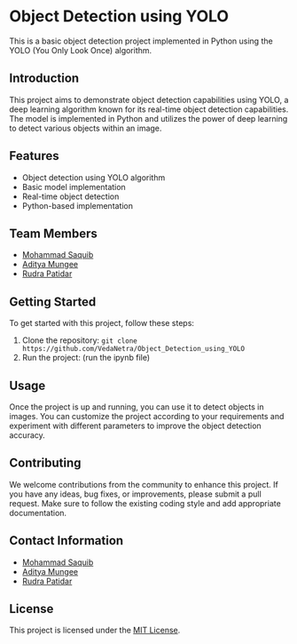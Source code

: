 # Object Detection using YOLO

This is a basic object detection project implemented in Python using the YOLO (You Only Look Once) algorithm.

## Introduction

This project aims to demonstrate object detection capabilities using YOLO, a deep learning algorithm known for its real-time object detection capabilities. The model is implemented in Python and utilizes the power of deep learning to detect various objects within an image.

## Features

- Object detection using YOLO algorithm
- Basic model implementation
- Real-time object detection
- Python-based implementation

## Team Members

- [Mohammad Saquib](https://github.com/saquib34)
- [Aditya Mungee](https://github.com/HeyItsAditya)
- [Rudra Patidar](https://github.com/Rudra1305)

## Getting Started

To get started with this project, follow these steps:

1. Clone the repository: `git clone https://github.com/VedaNetra/Object_Detection_using_YOLO`
2. Run the project: (run the ipynb file)

## Usage

Once the project is up and running, you can use it to detect objects in images. You can customize the project according to your requirements and experiment with different parameters to improve the object detection accuracy.

## Contributing

We welcome contributions from the community to enhance this project. If you have any ideas, bug fixes, or improvements, please submit a pull request. Make sure to follow the existing coding style and add appropriate documentation.

## Contact Information

- [Mohammad Saquib](shadmanshahin6@gmail.com)
- [Aditya Mungee](mungeeaditya@gmail.com)
- [Rudra Patidar](rudrapatidar3@gmail.com)


## License

This project is licensed under the [MIT License](LICENSE).
